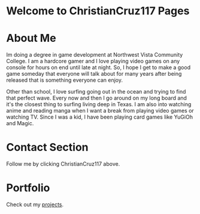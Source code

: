 # Welcome to ChristianCruz117 Pages

# About Me
Im doing a degree in game development at Northwest Vista Community College. I am a hardcore gamer and I love playing video games on any console for hours on end until late at night. So, I hope I get to make a good game someday that everyone will talk about for many years after being released that is something everyone can enjoy.

Other than school, I love surfing going out in the ocean and trying to find that perfect wave. Every now and then I go around on my long board and it's the closest thing to surfing living deep in Texas. I am also into watching anime and reading manga when I want a break from playing video games or watching TV. Since I was a kid, I have been playing card games like YuGiOh and Magic.  

# Contact Section

Follow me by clicking ChristianCruz117 above. 

# Portfolio

Check out my [projects](https://github.com/ChristianCruz117/ChristianCruz117.github.io/blob/master/Portfolio/Portfolio.md).

